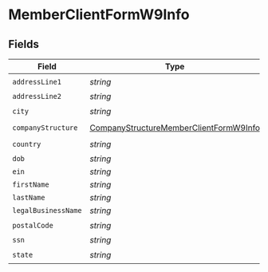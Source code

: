 # MemberClientFormW9Info


## Fields

| Field                                                                                                   | Type                                                                                                    | Required                                                                                                | Description                                                                                             |
| ------------------------------------------------------------------------------------------------------- | ------------------------------------------------------------------------------------------------------- | ------------------------------------------------------------------------------------------------------- | ------------------------------------------------------------------------------------------------------- |
| `addressLine1`                                                                                          | *string*                                                                                                | :heavy_check_mark:                                                                                      | N/A                                                                                                     |
| `addressLine2`                                                                                          | *string*                                                                                                | :heavy_minus_sign:                                                                                      | N/A                                                                                                     |
| `city`                                                                                                  | *string*                                                                                                | :heavy_check_mark:                                                                                      | N/A                                                                                                     |
| `companyStructure`                                                                                      | [CompanyStructureMemberClientFormW9Info](../../models/shared/companystructurememberclientformw9info.md) | :heavy_check_mark:                                                                                      | N/A                                                                                                     |
| `country`                                                                                               | *string*                                                                                                | :heavy_check_mark:                                                                                      | N/A                                                                                                     |
| `dob`                                                                                                   | *string*                                                                                                | :heavy_minus_sign:                                                                                      | N/A                                                                                                     |
| `ein`                                                                                                   | *string*                                                                                                | :heavy_minus_sign:                                                                                      | N/A                                                                                                     |
| `firstName`                                                                                             | *string*                                                                                                | :heavy_minus_sign:                                                                                      | N/A                                                                                                     |
| `lastName`                                                                                              | *string*                                                                                                | :heavy_minus_sign:                                                                                      | N/A                                                                                                     |
| `legalBusinessName`                                                                                     | *string*                                                                                                | :heavy_minus_sign:                                                                                      | N/A                                                                                                     |
| `postalCode`                                                                                            | *string*                                                                                                | :heavy_check_mark:                                                                                      | N/A                                                                                                     |
| `ssn`                                                                                                   | *string*                                                                                                | :heavy_minus_sign:                                                                                      | N/A                                                                                                     |
| `state`                                                                                                 | *string*                                                                                                | :heavy_check_mark:                                                                                      | N/A                                                                                                     |